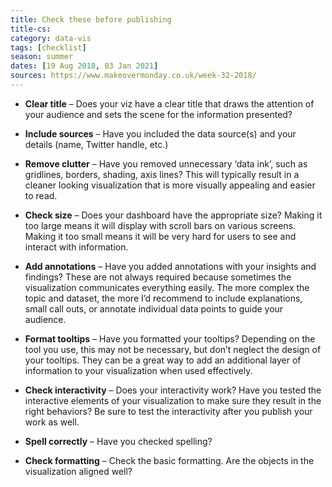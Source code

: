 ```yaml
---
title: Check these before publishing
title-cs: 
category: data-vis
tags: [checklist]
season: summer
dates: [19 Aug 2018, 03 Jan 2021]
sources: https://www.makeovermonday.co.uk/week-32-2018/
---
```


- **Clear title** – Does your viz have a clear title that draws the attention of your audience and sets the scene for the information presented?

- **Include sources** – Have you included the data source(s) and your details (name, Twitter handle, etc.)

- **Remove clutter** – Have you removed unnecessary ‘data ink’, such as gridlines, borders, shading, axis lines? This will typically result in a cleaner looking visualization that is more visually appealing and easier to read.

- **Check size** – Does your dashboard have the appropriate size? Making it too large means it will display with scroll bars on various screens. Making it too small means it will be very hard for users to see and interact with information.

- **Add annotations** – Have you added annotations with your insights and findings? These are not always required because sometimes the visualization communicates everything easily. The more complex the topic and dataset, the more I’d recommend to include explanations, small call outs, or annotate individual data points to guide your audience.

- **Format tooltips** – Have you formatted your tooltips? Depending on the tool you use, this may not be necessary, but don’t neglect the design of your tooltips. They can be a great way to add an additional layer of information to your visualization when used effectively.

- **Check interactivity** – Does your interactivity work? Have you tested the interactive elements of your visualization to make sure they result in the right behaviors? Be sure to test the interactivity after you publish your work as well.

- **Spell correctly** – Have you checked spelling?

- **Check formatting** – Check the basic formatting. Are the objects in the visualization aligned well?